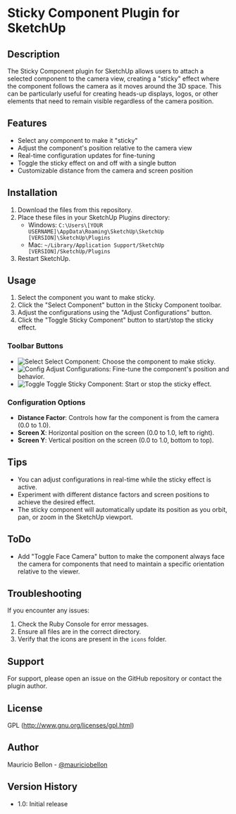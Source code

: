 # Sticky Component Plugin for SketchUp

## Description

The Sticky Component plugin for SketchUp allows users to attach a selected component to the camera view, creating a "sticky" effect where the component follows the camera as it moves around the 3D space. This can be particularly useful for creating heads-up displays, logos, or other elements that need to remain visible regardless of the camera position.

## Features

- Select any component to make it "sticky"
- Adjust the component's position relative to the camera view
- Real-time configuration updates for fine-tuning
- Toggle the sticky effect on and off with a single button
- Customizable distance from the camera and screen position

## Installation

1. Download the files from this repository.
2. Place these files in your SketchUp Plugins directory:
   - Windows: `C:\Users\[YOUR USERNAME]\AppData\Roaming\SketchUp\SketchUp [VERSION]\SketchUp\Plugins`
   - Mac: `~/Library/Application Support/SketchUp [VERSION]/SketchUp/Plugins`
3. Restart SketchUp.

## Usage

1. Select the component you want to make sticky.
2. Click the "Select Component" button in the Sticky Component toolbar.
3. Adjust the configurations using the "Adjust Configurations" button.
4. Click the "Toggle Sticky Component" button to start/stop the sticky effect.

### Toolbar Buttons

- ![Select](icons/select.png) Select Component: Choose the component to make sticky.
- ![Config](icons/config.png) Adjust Configurations: Fine-tune the component's position and behavior.
- ![Toggle](icons/start.png) Toggle Sticky Component: Start or stop the sticky effect. 

### Configuration Options

- **Distance Factor**: Controls how far the component is from the camera (0.0 to 1.0).
- **Screen X**: Horizontal position on the screen (0.0 to 1.0, left to right).
- **Screen Y**: Vertical position on the screen (0.0 to 1.0, bottom to top).  

## Tips

- You can adjust configurations in real-time while the sticky effect is active.
- Experiment with different distance factors and screen positions to achieve the desired effect.
- The sticky component will automatically update its position as you orbit, pan, or zoom in the SketchUp viewport.

## ToDo
- Add "Toggle Face Camera" button to make the component always face the camera for components that need to maintain a specific orientation relative to the viewer.

## Troubleshooting

If you encounter any issues:

1. Check the Ruby Console for error messages.
2. Ensure all files are in the correct directory.
3. Verify that the icons are present in the `icons` folder.

## Support

For support, please open an issue on the GitHub repository or contact the plugin author.

## License

GPL (http://www.gnu.org/licenses/gpl.html)

## Author

Mauricio Bellon - [@mauriciobellon](https://github.com/mauriciobellon)

## Version History

- 1.0: Initial release

